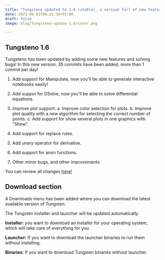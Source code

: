 ```yaml
---
title: "Tungsteno updated to 1.6 (stable), a version full of new features!"
date: 2021-06-02T00:21:36+01:00
draft: false
image: blog/tungsteno-update-1.6/cover.png

---
```


## Tungsteno 1.6
Tungsteno has been updated by adding some new features and solving bugs! In this new version, 35 commits have been added, more than 1 commit per day!
1. Add support for Manipulate, now you'll be able to generate interactive notebooks easily!
2. Add suppor for DSolve, now you'll be able to solve differential equations.
3. Improve plot support:
      a. Improve color selection for plots.
      b. Improve plot quality with a new algorithm for selecting the correct number of points.
      c. Add support for show several plots in one graphics with "Show".

4. Add support for replace rules.
5. Add unary operator for derivative.
6. Add support for anon functions.
7. Other minor bugs, and other improvements

You can review all changes [here!](https://github.com/tungstenoapp/Tungsteno/compare/v1.5...v1.6)

## Download section
A Downloads menu has been added where you can download the latest available version of Tungsten.

The Tungsten installer and launcher will be updated automatically.

**Installer:** you want to download an installer for your operating system, which will take care of everything for you.

**Launcher:** If you want to download the launcher binaries to run them without installing.

**Binaries:** If you want to download Tungsten binaries without launcher.


